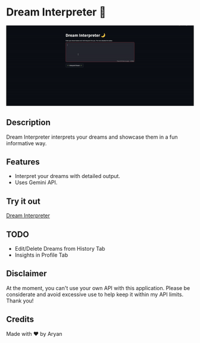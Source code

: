 # Dream Interpreter 🌙
![Dream Interpreter](dream.gif)

## Description
Dream Interpreter interprets your dreams and showcase them in a fun informative way.

## Features
- Interpret your dreams with detailed output.
- Uses Gemini API.

## Try it out
[Dream Interpreter](https://dream-interpreter.streamlit.app/)

## TODO
- Edit/Delete Dreams from History Tab
- Insights in Profile Tab

## Disclaimer
At the moment, you can't use your own API with this application. Please be considerate and avoid excessive use to help keep it within my API limits. Thank you!

## Credits
Made with ❤ by Aryan